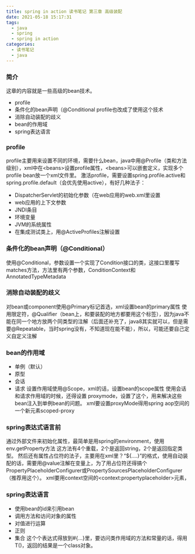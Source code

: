 ```yaml
---
title: spring in action 读书笔记 第三章 高级装配
date: 2021-05-18 15:17:31
tags:
  - java
  - spring
  - spring in action
categories:
  - 读书笔记
  - java
---
```

### 简介
这章的内容就是一些高级的bean技术。
- profile
- 条件化的bean声明（@Conditional profile也改成了使用这个技术
- 消除自动装配的歧义
- bean的作用域
- spring表达语言
### profile
profile主要用来设置不同的环境，需要什么bean，java中用@Profile（类和方法级别），xml中在&lt;beans&gt;设置profile属性，&lt;beans&gt;可以嵌套定义，实现多个profile bean放一个xml文件里。
激活profile，需要设置spring.profile.active和spring.profile.default（会优先使用active），有好几种法子：
- DispatcherServlet的初始化参数（在web应用的web.xml里设置
- web应用的上下文参数
- JNDI条目
- 环境变量
- JVM的系统属性
- 在集成测试类上，用@ActiveProfiles注解设置
### 条件化的bean声明（@Conditional）
使用@Conditional，参数设置一个实现了Condition接口的类，这接口里覆写matches方法，方法里有两个参数，ConditionContext和AnnotatedTypeMetadata
### 消除自动装配的歧义
对bean或component使用@Primary标记首选，xml设置bean的primary属性
使用限定符，@Qualifier（bean上，和要装配的地方都要用这个标签），因为java不能在同一个地方放两个同类型的注解（后面还补充了，java8其实就可以，但是需要@Repeatable，当时spring没有，不知道现在能不能），所以，可能还要自己定义自定义注解
### bean的作用域
- 单例（默认）
- 原型
- 会话
- 请求
设置作用域使用@Scope，xml的话，设置bean的scope属性
使用会话和请求作用域的时候，还得设置 proxymode，设置了这个，用来解决这些bean注入到单例bean的问题。
xml要设置proxyMode得用spring aop空间的一个新元素scoped-proxy
### spring表达式语言前
通过外部文件来初始化属性，最简单是用spring的environment，使用env.getProperty方法
这方法有4个重载，2个是返回string，2个是返回指定类型。
然后还有属性占位符的法子，主要用在xml里？“${....}”的格式，使用自动装配的话，需要用@value注解在变量上，为了用占位符还得搞个PropertyPlaceholderConfigurer或PropertySourcesPlaceholderConfigurer（推荐用这个）。
xml要用context空间的&lt;context:propertyplaceholder&gt;元素，
### spring表达语言
- 使用bean的id来引用bean
- 调用方法和访问对象的属性
- 对值进行运算
- 正则
- 集合
这个个表达式得放到#{...}里，要访问类作用域的方法和常量的话，得用T()，返回的结果是一个class对象。
